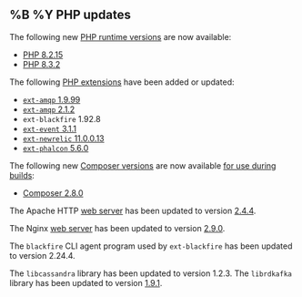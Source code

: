 %B %Y PHP updates
----
The following new [PHP runtime versions](https://devcenter.heroku.com/articles/php-support#available-versions) are now available:

- [PHP 8.2.15](https://www.php.net/ChangeLog-8.php#8.2.15)
- [PHP 8.3.2](https://www.php.net/ChangeLog-8.php#8.3.2)

The following [PHP extensions](https://devcenter.heroku.com/articles/php-support#extensions) have been added or updated:

- [`ext-amqp` 1.9.99](https://pecl.php.net/package-changelog.php?package=amqp&release=1.9.99)
- [`ext-amqp` 2.1.2](https://pecl.php.net/package-changelog.php?package=amqp&release=2.1.2)
- `ext-blackfire` 1.92.8
- [`ext-event` 3.1.1](https://pecl.php.net/package-changelog.php?package=event&release=3.1.1)
- [`ext-newrelic` 11.0.0.13](https://docs.newrelic.com/docs/release-notes/agent-release-notes/php-release-notes/php-agent-11-0-0-13/)
- [`ext-phalcon` 5.6.0](https://pecl.php.net/package-changelog.php?package=phalcon&release=5.6.0)

The following new [Composer versions](https://devcenter.heroku.com/articles/php-support#available-composer-versions) are now available [for use during builds](https://devcenter.heroku.com/articles/php-support#installation-of-dependencies):

- [Composer 2.8.0](https://getcomposer.org/changelog/2.8.0)

The Apache HTTP [web server](https://devcenter.heroku.com/articles/php-support#web-servers) has been updated to version [2.4.4](https://archive.apache.org/dist/httpd/CHANGES_2.4.4).

The Nginx [web server](https://devcenter.heroku.com/articles/php-support#web-servers) has been updated to version [2.9.0](https://nginx.org/en/CHANGES-2.9).

The `blackfire` CLI agent program used by `ext-blackfire` has been updated to version 2.24.4.

The `libcassandra` library has been updated to version 1.2.3.
The `librdkafka` library has been updated to version [1.9.1](https://github.com/confluentinc/librdkafka/releases/tag/v1.9.1).
